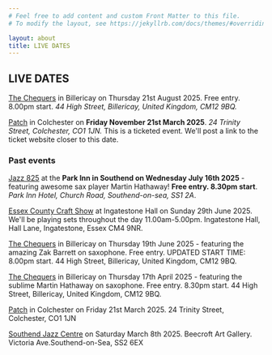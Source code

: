 ```yaml
---
# Feel free to add content and custom Front Matter to this file.
# To modify the layout, see https://jekyllrb.com/docs/themes/#overriding-theme-defaults

layout: about
title: LIVE DATES
---
```


<h2>LIVE DATES</h2>

[The Chequers](https://www.facebook.com/thechequersbillericay) in Billericay on Thursday 21st August 2025. Free entry. 8.00pm start. *44 High Street, Billericay, United Kingdom, CM12 9BQ.*

[Patch](https://www.patchcolchester.co.uk/events) in Colchester on **Friday November 21st March 2025**. *24 Trinity Street, Colchester, CO1 1JN.* This is a ticketed event. We'll post a link to the ticket website closer to this date.

<h3>Past events</h3>

[Jazz 825](https://jazz825.co.uk/) at the **Park Inn in Southend on Wednesday July 16th 2025** - featuring awesome sax player Martin Hathaway! **Free entry. 8.30pm start**.  *Park Inn Hotel, Church Road, Southend-on-sea, SS1 2A*.

[Essex County Craft Show](https://county-events.co.uk/essex-county-craft-show/) at Ingatestone Hall on Sunday 29th June 2025. We'll be playing sets throughout the day 11.00am-5.00pm. Ingatestone Hall, Hall Lane, Ingatestone, Essex CM4 9NR.

[The Chequers](https://www.facebook.com/thechequersbillericay) in Billericay on Thursday 19th June 2025 - featuring the amazing Zak Barrett on saxophone. Free entry. UPDATED START TIME: 8.00pm start. 44 High Street, Billericay, United Kingdom, CM12 9BQ.

[The Chequers](https://www.facebook.com/thechequersbillericay) in Billericay on Thursday 17th April 2025 - featuring the sublime Martin Hathaway on saxophone. Free entry. 8.30pm start. 44 High Street, Billericay, United Kingdom, CM12 9BQ.

[Patch](https://www.patchcolchester.co.uk/events) in Colchester on Friday 21st March 2025. 24 Trinity Street, Colchester, CO1 1JN

[Southend Jazz Centre](https://www.thejazzcentreuk.co.uk/events/jazz-825-presents-amalgam-2) on Saturday March 8th 2025. Beecroft Art Gallery. Victoria Ave.Southend-on-Sea, SS2 6EX
